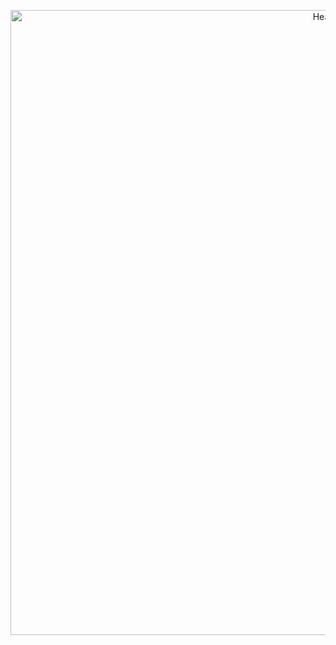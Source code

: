 <p align="center">
  <img src="https://news.itmo.ru/images/news/big/p8550.jpg" alt="Header" Alt = "Header" width="1000">
</p>
